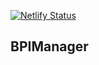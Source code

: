 [![Netlify Status](https://api.netlify.com/api/v1/badges/b7af53b2-cb58-47e0-bfac-b2abbe372309/deploy-status)](https://app.netlify.com/sites/nifty-euler-934dee/deploys)

## BPIManager
